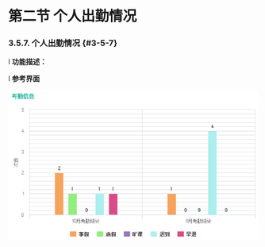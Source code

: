 # 第二节 个人出勤情况



### 3.5.7.      个人出勤情况 {#3-5-7}

l  **功能描述：**

l  **参考界面**

![](/assets/image180.png)